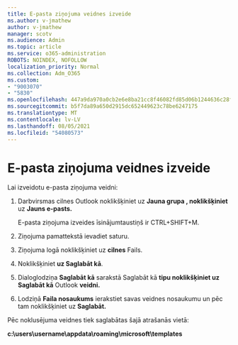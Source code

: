 ```yaml
---
title: E-pasta ziņojuma veidnes izveide
ms.author: v-jmathew
author: v-jmathew
manager: scotv
ms.audience: Admin
ms.topic: article
ms.service: o365-administration
ROBOTS: NOINDEX, NOFOLLOW
localization_priority: Normal
ms.collection: Adm_O365
ms.custom:
- "9003070"
- "5830"
ms.openlocfilehash: 447a9da970a0cb2e6e8ba21cc8f46082fd85d06b1244636c28fdebc2d911531d
ms.sourcegitcommit: b5f7da89a650d2915dc652449623c78be6247175
ms.translationtype: MT
ms.contentlocale: lv-LV
ms.lasthandoff: 08/05/2021
ms.locfileid: "54080573"
---
```

# <a name="create-an-email-message-template"></a>E-pasta ziņojuma veidnes izveide

Lai izveidotu e-pasta ziņojuma veidni:

1. Darbvirsmas  cilnes Outlook noklikšķiniet uz **Jauna grupa , noklikšķiniet** uz **Jauns e-pasts.**

    E-pasta ziņojuma izveides īsinājumtaustiņš ir CTRL+SHIFT+M.

2. Ziņojuma pamattekstā ievadiet saturu.
3. Ziņojuma logā noklikšķiniet uz **cilnes** Fails.
4. Noklikšķiniet **uz Saglabāt kā**.
5. Dialoglodziņa **Saglabāt kā** sarakstā Saglabāt kā **tipu noklikšķiniet uz Saglabāt kā** Outlook **veidni.**
6. Lodziņā **Faila nosaukums** ierakstiet savas veidnes nosaukumu un pēc tam noklikšķiniet uz **Saglabāt.**

Pēc noklusējuma veidnes tiek saglabātas šajā atrašanās vietā:

**c:\users\username\appdata\roaming\microsoft\templates**
